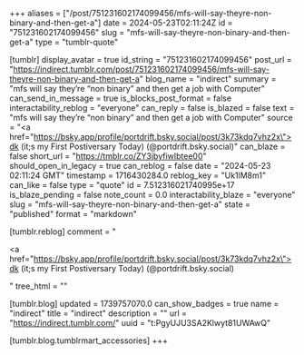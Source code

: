 +++
aliases = ["/post/751231602174099456/mfs-will-say-theyre-non-binary-and-then-get-a"]
date = 2024-05-23T02:11:24Z
id = "751231602174099456"
slug = "mfs-will-say-theyre-non-binary-and-then-get-a"
type = "tumblr-quote"

[tumblr]
display_avatar = true
id_string = "751231602174099456"
post_url = "https://indirect.tumblr.com/post/751231602174099456/mfs-will-say-theyre-non-binary-and-then-get-a"
blog_name = "indirect"
summary = "mfs will say they’re “non binary” and then get a job with Computer"
can_send_in_message = true
is_blocks_post_format = false
interactability_reblog = "everyone"
can_reply = false
is_blazed = false
text = "mfs will say they’re “non binary” and then get a job with Computer"
source = "<a href=\"https://bsky.app/profile/portdrift.bsky.social/post/3k73kdq7vhz2x\">dk (it;s my First Postiversary Today) (@portdrift.bsky.social)</a>"
can_blaze = false
short_url = "https://tmblr.co/ZY3jbyfiwIbtee00"
should_open_in_legacy = true
can_reblog = false
date = "2024-05-23 02:11:24 GMT"
timestamp = 1716430284.0
reblog_key = "Uk1lM8m1"
can_like = false
type = "quote"
id = 7.512316021740995e+17
is_blaze_pending = false
note_count = 0.0
interactability_blaze = "everyone"
slug = "mfs-will-say-theyre-non-binary-and-then-get-a"
state = "published"
format = "markdown"

[tumblr.reblog]
comment = "<p><a href=\"https://bsky.app/profile/portdrift.bsky.social/post/3k73kdq7vhz2x\">dk (it;s my First Postiversary Today) (@portdrift.bsky.social)</a></p>"
tree_html = ""

[tumblr.blog]
updated = 1739757070.0
can_show_badges = true
name = "indirect"
title = "indirect"
description = ""
url = "https://indirect.tumblr.com/"
uuid = "t:PgyUJU3SA2Klwyt81UWAwQ"

[tumblr.blog.tumblrmart_accessories]
+++

